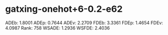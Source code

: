 # gatxing-onehot+6-0.2-e62

ADEb: 1.8001
ADEp: 0.7644
ADEv: 2.2709
FDEb: 3.3361
FDEp: 1.4654
FDEv: 4.0987
Rank: 758
WSADE: 1.2936
WSFDE: 2.4036
